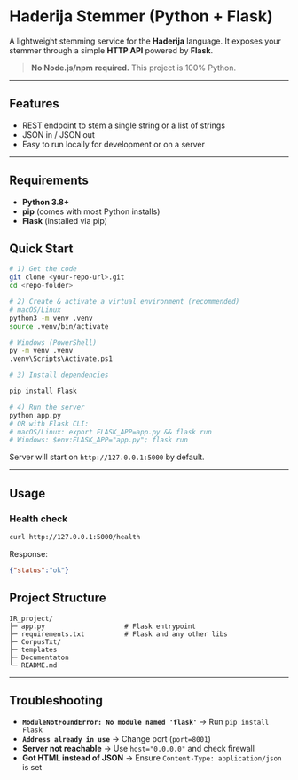# Haderija Stemmer (Python + Flask)

A lightweight stemming service for the **Haderija** language. It exposes your stemmer through a simple **HTTP API** powered by **Flask**.

> **No Node.js/npm required.** This project is 100% Python.

---

## Features

* REST endpoint to stem a single string or a list of strings
* JSON in / JSON out
* Easy to run locally for development or on a server

---

## Requirements

* **Python 3.8+**
* **pip** (comes with most Python installs)
* **Flask** (installed via pip)


## Quick Start

```bash
# 1) Get the code
git clone <your-repo-url>.git
cd <repo-folder>

# 2) Create & activate a virtual environment (recommended)
# macOS/Linux
python3 -m venv .venv
source .venv/bin/activate

# Windows (PowerShell)
py -m venv .venv
.venv\Scripts\Activate.ps1

# 3) Install dependencies

pip install Flask

# 4) Run the server
python app.py
# OR with Flask CLI:
# macOS/Linux: export FLASK_APP=app.py && flask run
# Windows: $env:FLASK_APP="app.py"; flask run
```

Server will start on `http://127.0.0.1:5000` by default.

---



## Usage

### Health check

```bash
curl http://127.0.0.1:5000/health
```

Response:

```json
{"status":"ok"}
```



## Project Structure

```
IR_project/
├─ app.py                    # Flask entrypoint
├─ requirements.txt          # Flask and any other libs
├─ CorpusTxt/         
├─ templates
├─ Documentaton               
└─ README.md
```

---

## Troubleshooting

* **`ModuleNotFoundError: No module named 'flask'`** → Run `pip install Flask`
* **`Address already in use`** → Change port (`port=8001`)
* **Server not reachable** → Use `host="0.0.0.0"` and check firewall
* **Got HTML instead of JSON** → Ensure `Content-Type: application/json` is set


